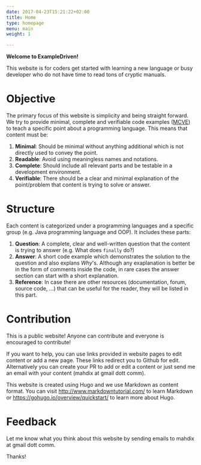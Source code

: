 ```yaml
---
date: 2017-04-23T15:21:22+02:00
title: Home
type: homepage
menu: main
weight: 1

---
```


**Welcome to ExampleDriven!**

This website is for coders get started with learning a new language or busy developer who do not have time to read tons of cryptic manuals.

# Objective

The primary focus of this website is simplicity and being straight forward. We try to provide minimal, complete and verifiable code examples ([MCVE](https://stackoverflow.com/help/mcve))
to teach a specific point about a programming language. This means that content must be:

1. **Minimal**: Should be minimal without anything additional which is not directly used to convey the point.
2. **Readable**: Avoid using meaningless names and notations.
3. **Complete**: Should include all relevant parts and be testable in a development environment.
4. **Verifiable**: There should be a clear and minimal explanation of the point/problem that content is trying to solve or answer.

# Structure

Each content is categorized under a programming languages and a  specific group (e.g. Java programming language and OOP).
It includes these parts:

 1. **Question**: A complete, clear and well-written question that the content is trying to answer (e.g. What does `finally` do?)
 2. **Answer**: A short code example which demonstrates the solution to the question and also explans _Why_'s. Although any exaplanation is better be in the form of comments inside the code, in rare cases the answer section can start with a short explanation.
 3. **Reference**: In case there are other resources (documentation, forum, source code, ...) that can be useful for the reader, they will be listed in this part. 

# Contribution

This is a public website! Anyone can contribute and everyone is encouraged to contribute! 

If you want to help, you can use links provided in website pages to edit content or add a new page. These links redirect you to Github for edit. Alternatively you can create your PR to add or edit a content or just send me an email with your content (mahdix at gmail dott comm).

This website is created using Hugo and we use Markdown as content format. You can visit <http://www.markdowntutorial.com/> to learn Markdown or 
<https://gohugo.io/overview/quickstart/> to learn more about Hugo.

# Feedback

Let me know what you think about this website by sending emails to mahdix at gmail dott comm.

Thanks!
